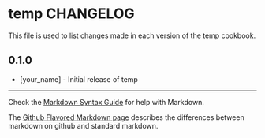 temp CHANGELOG
==============

This file is used to list changes made in each version of the temp cookbook.

0.1.0
-----
- [your_name] - Initial release of temp

- - -
Check the [Markdown Syntax Guide](http://daringfireball.net/projects/markdown/syntax) for help with Markdown.

The [Github Flavored Markdown page](http://github.github.com/github-flavored-markdown/) describes the differences between markdown on github and standard markdown.
